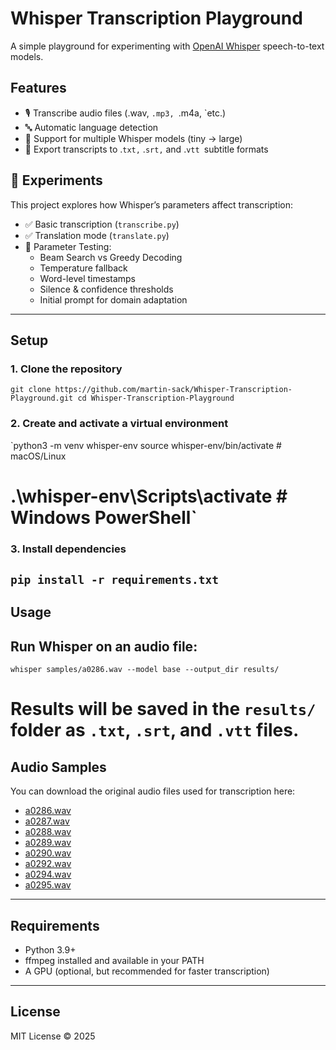# Whisper Transcription Playground


A simple playground for experimenting with [OpenAI Whisper](https://github.com/openai/whisper) speech-to-text models.

## Features

- 🎙️ Transcribe audio files (.wav, `.mp3, `.m4a, `etc.)
- 🔤 Automatic language detection
- 🧠 Support for multiple Whisper models (tiny → large)
- 📄 Export transcripts to .`txt,` .`srt,` and .`vtt `subtitle formats

## 🔬 Experiments


This project explores how Whisper’s parameters affect transcription:


- ✅ Basic transcription (`transcribe.py`)
- ✅ Translation mode (`translate.py`)
- 🔄 Parameter Testing:
	- Beam Search vs Greedy Decoding
	- Temperature fallback
	- Word-level timestamps
	- Silence & confidence thresholds
	- Initial prompt for domain adaptation


----

## Setup


### 1. Clone the repository


`git clone https://github.com/martin-sack/Whisper-Transcription-Playground.git cd Whisper-Transcription-Playground`

### 2. Create and activate a virtual environment


`python3 -m venv whisper-env 
source whisper-env/bin/activate   # macOS/Linux 
# .\whisper-env\Scripts\activate  # Windows PowerShell`

### 3. Install dependencies


## `pip install -r requirements.txt`


## Usage


## Run Whisper on an audio file:  
`whisper samples/a0286.wav --model base --output_dir results/`  
# Results will be saved in the `results/` folder as `.txt`, `.srt`, and `.vtt` files.


## Audio Samples


You can download the original audio files used for transcription here:
- [a0286.wav](samples/a0286.wav)
- [a0287.wav](samples/a0287.wav)
- [a0288.wav](samples/a0288.wav)
- [a0289.wav](samples/a0289.wav)
- [a0290.wav](samples/a0290.wav)
- [a0292.wav](samples/a0292.wav)
- [a0294.wav](samples/a0294.wav)
- [a0295.wav](samples/a0295.wav)
----

## Requirements

- Python 3.9+
- ffmpeg installed and available in your PATH
- A GPU (optional, but recommended for faster transcription)


----

## License


MIT License © 2025
